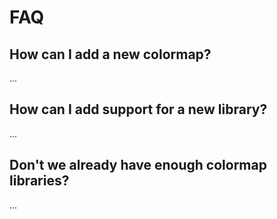 # FAQ

## How can I add a new colormap?

...

## How can I add support for a new library?

...

## Don't we already have enough colormap libraries?

...

